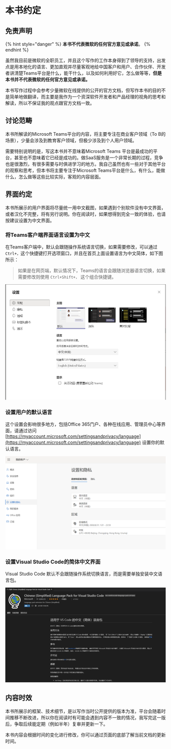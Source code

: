 # 本书约定

## 免责声明

{% hint style="danger" %}
**本书不代表微软的任何官方意见或承诺**。
{% endhint %}

虽然我目前是微软的全职员工，并且这个写作的工作本身得到了领导的支持，出发点是用本地化的语言、更加直观并尽量客观地给中国客户和用户、合作伙伴、开发者讲清楚Teams平台是什么，能干什么，以及如何利用好它，怎么做等等，**但是本书并不代表微软的任何官方意见或承诺。**

本书写作过程中会参考少量微软在线提供的公开的官方文档，但写作本书的目的不是简单地做翻译，而主要是我作为一个资深软件开发者和产品经理的视角的思考和解读，所以不保证我的观点跟官方文档一致。

## 讨论范畴

本书所解读的Microsoft Teams平台的内容，将主要专注在商业客户领域（To B的场景），少量会涉及到教育客户领域，但极少涉及到个人用户领域。

需要特别说明的是，写这本书并不意味着Microsoft Teams 平台是最成功的平台，甚至也不意味着它已经是成功的。做SaaS服务是一个非常长期的过程，竞争也是很激烈，有很多需要与时俱进学习的地方。我自己虽然也有一些对于其他平台的观察和思考，但本书将主要专注于Microsoft Teams平台是什么，有什么，能做什么，怎么做等这些比较实际，客观的内容层面。

## 界面约定

本书所展示的用户界面将尽量统一用中文截图，如果遇到个别软件没有中文界面，或者汉化不完整，将有另行说明。你在阅读时，如果想得到完全一致的体验，也请按建议设置为中文界面。

### 将Teams客户端界面语言设置为中文

在Teams客户端中，默认会跟随操作系统语言切换，如果需要修改，可以通过`Ctrl+，`这个快捷键打开选项窗口，并且在首页上面设置语言为中文简体，如下图所示：

> 如果是在网页端，默认情况下，Teams的语言会跟随浏览器语言切换，如果需要修改则使用 `Ctrl+Shift+，` 这个组合快捷键。

![](../.gitbook/assets/image%20%2812%29.png)

### 设置用户的默认语言

这个设置会影响很多地方，包括Office 365门户、各种在线应用、管理员中心等界面，请通过访问 [https://myaccount.microsoft.com/settingsandprivacy/language](https://myaccount.microsoft.com/settingsandprivacy/language) 设置你的默认语言。

![](../.gitbook/assets/image%20%281%29.png)

### 设置Visual Studio Code的简体中文界面

Visual Studio Code 默认不会跟随操作系统切换语言，而是需要单独安装中文语言包。

![](../.gitbook/assets/image%20%287%29.png)

## 内容时效

本书所展示的框架、技术细节，是以写作当时公开提供的版本为准，平台会随着时间推移不断改进，所以你在阅读时有可能会遇到内容不一致的情况，我写完这一版后，争取后续能定期（例如半年）复审并更新一下。

本书内容会根据时间的变化进行修改，你可以通过页面的底部了解当前文档的更新时间。





